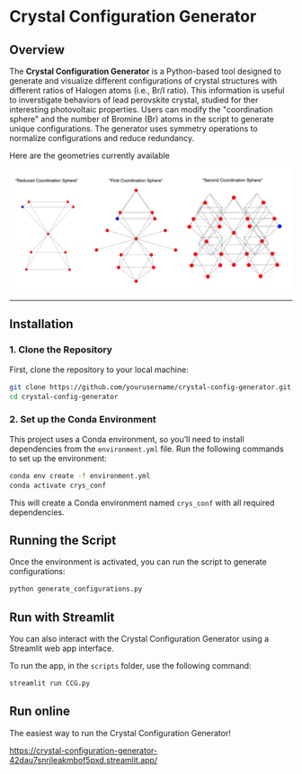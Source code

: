 # Crystal Configuration Generator

## Overview

The **Crystal Configuration Generator** is a Python-based tool designed to generate and visualize different configurations of crystal structures with different ratios of Halogen atoms (i.e., Br/I ratio). This information is useful to inverstigate behaviors of lead perovskite crystal, studied for ther interesting photovoltaic properties. 
Users can modify the "coordination sphere" and the number of Bromine (Br) atoms in the script to generate unique configurations. The generator uses symmetry operations to normalize configurations and reduce redundancy.

Here are the geometries currently available

![Alt text](img/cord_sphere_img.png)

---

## Installation

### 1. Clone the Repository
First, clone the repository to your local machine:
```bash
git clone https://github.com/yourusername/crystal-config-generator.git
cd crystal-config-generator
```

### 2. Set up the Conda Environment

This project uses a Conda environment, so you’ll need to install dependencies from the `environment.yml` file. Run the following commands to set up the environment:

```bash
conda env create -f environment.yml
conda activate crys_conf
```
This will create a Conda environment named `crys_conf` with all required dependencies.

## Running the Script

Once the environment is activated, you can run the script to generate configurations:

```bash
python generate_configurations.py
```

## Run with Streamlit

You can also interact with the Crystal Configuration Generator using a Streamlit web app interface.

To run the app, in the `scripts` folder, use the following command:

```bash
streamlit run CCG.py
```

## Run online

The easiest way to run the Crystal Configuration Generator!

https://crystal-configuration-generator-42dau7snrjleakmbof5pxd.streamlit.app/

